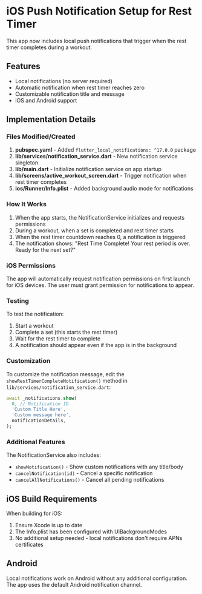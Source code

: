 # iOS Push Notification Setup for Rest Timer

This app now includes local push notifications that trigger when the rest timer completes during a workout.

## Features

- Local notifications (no server required)
- Automatic notification when rest timer reaches zero
- Customizable notification title and message
- iOS and Android support

## Implementation Details

### Files Modified/Created

1. **pubspec.yaml** - Added `flutter_local_notifications: ^17.0.0` package
2. **lib/services/notification_service.dart** - New notification service singleton
3. **lib/main.dart** - Initialize notification service on app startup
4. **lib/screens/active_workout_screen.dart** - Trigger notification when rest timer completes
5. **ios/Runner/Info.plist** - Added background audio mode for notifications

### How It Works

1. When the app starts, the NotificationService initializes and requests permissions
2. During a workout, when a set is completed and rest timer starts
3. When the rest timer countdown reaches 0, a notification is triggered
4. The notification shows: "Rest Time Complete! Your rest period is over. Ready for the next set?"

### iOS Permissions

The app will automatically request notification permissions on first launch for iOS devices. The user must grant permission for notifications to appear.

### Testing

To test the notification:
1. Start a workout
2. Complete a set (this starts the rest timer)
3. Wait for the rest timer to complete
4. A notification should appear even if the app is in the background

### Customization

To customize the notification message, edit the `showRestTimerCompleteNotification()` method in `lib/services/notification_service.dart`:

```dart
await _notifications.show(
  0, // Notification ID
  'Custom Title Here',
  'Custom message here',
  notificationDetails,
);
```

### Additional Features

The NotificationService also includes:
- `showNotification()` - Show custom notifications with any title/body
- `cancelNotification(id)` - Cancel a specific notification
- `cancelAllNotifications()` - Cancel all pending notifications

## iOS Build Requirements

When building for iOS:
1. Ensure Xcode is up to date
2. The Info.plist has been configured with UIBackgroundModes
3. No additional setup needed - local notifications don't require APNs certificates

## Android

Local notifications work on Android without any additional configuration. The app uses the default Android notification channel.
